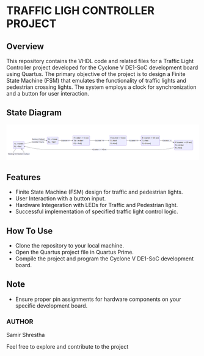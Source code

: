 # TRAFFIC LIGH CONTROLLER PROJECT

## Overview

This repository contains the VHDL code and related files for a Traffic Light Controller project developed for the Cyclone V DE1-SoC development board using Quartus. The primary objective of the project is to design a Finite State Machine (FSM) that emulates the functionality of traffic lights and pedestrian crossing lights. The system employs a clock for synchronization and a button for user interaction.


## State Diagram

<img src= StateDiagram.png>

## Features 

- Finite State Machine (FSM) design for traffic and pedestrian lights.
- User Interaction with a button input.
- Hardware Integeration with LEDs for Traffic and Pedestrian light.
- Successful implementation of specified traffic light control logic.


## How To Use

- Clone the repository to your local machine.
- Open the Quartus project file in Quartus Prime.
- Compile the project and program the Cyclone V DE1-SoC development board.

## Note

- Ensure proper pin assignments for hardware components on your specific development board.

### AUTHOR 

Samir Shrestha


Feel free to explore and contribute to the project

